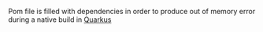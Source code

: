 Pom file is filled with dependencies in order to produce out of memory error during a native build in [Quarkus](https://quarkus.io/)
